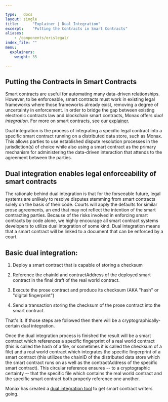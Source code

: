 ```yaml
---

type:   docs
layout: single
title:      "Explainer | Dual Integration"
excerpt:    "Putting the Contracts in Smart Contracts"
aliases:
    - /components/erislegal/
index_file: ""
menu:
  explainers:
    weight: 35

---
```


## Putting the Contracts in Smart Contracts

Smart contracts are useful for automating many data-driven relationships. However, to be enforceable, smart contracts must work in existing legal frameworks where those frameworks already exist, removing a degree of uncertainty in enforcement. In order to bridge the gap between existing electronic contracts law and blockchain smart contracts, Monax offers *dual integration*. For more on smart contracts, see our [explainer](/explainers/smart_contracts/).

Dual integration is the process of integrating a specific legal contract into a specific smart contract running on a distributed data store, such as Monax. This allows parties to use established dispute resolution processes in the jurisdiction(s) of choice while also using a smart contract as the primary mechanism for administering the data-driven interaction that attends to the agreement between the parties.

## Dual integration enables legal enforceability of smart contracts

The rationale behind dual integration is that for the forseeable future, legal systems are unlikely to resolve disputes stemming from smart contracts solely on the basis of their code. Courts will apply the defaults for similar prose agreements, an end that may not reflect the intention of the smart contracting parties. Because of the risks involved in enforcing smart contracts by code alone, we highly encourage all smart contract systems developers to utilize dual integration of some kind. Dual integration means that a smart contract will be linked to a document that can be enforced by a court.

## Basic dual integration:

1. Deploy a smart contract that is capable of storing a checksum

2. Reference the chainId and contractAddress of the deployed smart contract in the final draft of the real world contract.

3. Execute the prose contract and produce its checksum (AKA "hash" or "digital fingerprint")

4. Send a transaction storing the checksum of the prose contract into the smart contract.


That's it. If those steps are followed then there will be a cryptographically-certain dual integration.


Once the dual integration process is finished the result will be a smart contract which references a specific fingerprint of a real world contract (this is called the hash of a file, or sometimes it is called the checksum of a file) and a real world contract which integrates the specific fingerprint of a smart contract (this utilizes the chainID of the distributed data store which the smart contract runs on as well as the contractAddress of the specific smart contract). This circular reference ensures -- to a cryptographic certainty -- that the specific file which contains the real world contract and the specific smart contract both properly reference one another.

Monax has created a [dual integration tool](https://github.com/eris-ltd/hello-eris/tree/master/apps/dual_integration) to get smart contract writers going.
